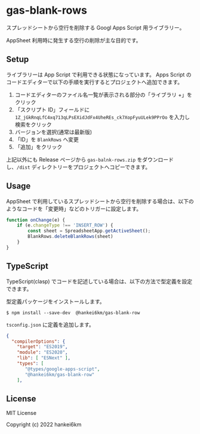 # gas-blank-rows

スプレッドシートから空行を削除する Googl Apps Script 用ライブラリー。

AppSheet 利用時に発生する空行の削除が主な目的です。

## Setup

ライブラリーは App Script で利用できる状態になっています。
Apps Script のコードエディターで以下の手順を実行するとプロジェクトへ追加できます。

1. コードエディターのファイル名一覧が表示される部分の「ライブラリ +」をクリック
1. 「スクリプト ID」フィールドに `1Z_jGkRnqLfC4xq713qLPsEXidJdFx4UheREs_ck7XopFyuULek9PPrOo` を入力し検索をクリック
1. バージョンを選択(通常は最新版)
1. 「ID」を `BlankRows` へ変更
1. 「追加」をクリック

上記以外にも Release ページから `gas-balnk-rows.zip` をダウンロードし、`/dist` ディレクトリーをプロジェクトへコピーできます。

## Usage

AppSheet で利用しているスプレッドシートから空行を削除する場合は、以下のようなコードを「変更時」などのトリガーに設定します。

```js
function onChange(e) {
    if (e.changeType !== 'INSERT_ROW') {
        const sheet = SpreadsheetApp.getActiveSheet();
        BlankRows.deleteBlankRows(sheet)
    }
}
```

## TypeScript

TypeScript(clasp) でコードを記述している場合は、以下の方法で型定義を設定できます。

型定義パッケージをインストールします。

```console
$ npm install --save-dev  @hankei6km/gas-blank-row
```

`tsconfig.json` に定義を追加します。

```json
{
  "compilerOptions": {
    "target": "ES2019",
    "module": "ES2020",
    "lib": [ "ESNext" ],
    "types": [
       "@types/google-apps-script",
       "@hankei6km/gas-blank-row"
    ],


```

## License

MIT License

Copyright (c) 2022 hankei6km
